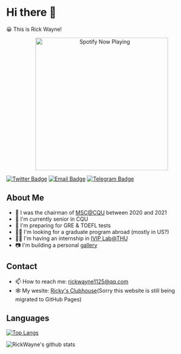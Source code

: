 # Hi there 👋
😀 This is Rick Wayne!
<p align="center">
  <a href="https://open.spotify.com/user/eruvjz8srgxwl3vy58x65udys" target="_blank"><img src="https://now-playing-on-spotify.vercel.app/api/spotify" alt="Spotify Now Playing" width="350"/></a>
</p>

[![Twitter Badge](https://img.shields.io/badge/-Twitter-1da1f2?style=for-the-badge&logo=twitter&logoColor=white)](https://twitter.com/RickW26088769)
[![Email Badge](https://img.shields.io/badge/-GMAIL-D14836?style=for-the-badge&logo=gmail&logoColor=white)](mailto:rickwayne1125@qq.com)
[![Telegram Badge](https://img.shields.io/badge/-TELEGRAM-lightgrey?style=for-the-badge&logo=telegram&logoColor=white)](https://t.me/rickwayne)
## About Me
- 🤵 I was the chairman of [MSC@CQU](https://cqu.microsoftstudent.club/) between 2020 and 2021
- 🏫 I'm currently senior in CQU
- 📝 I'm preparing for GRE & TOEFL tests
- 👨‍🎓 I'm looking for a graduate program abroad (mostly in US?)
- 👨‍💻 I'm having an internship in [IVIP Lab@THU](https://ivip-tsinghua.github.io/iViP-Homepage/)
- 📷 I'm building a personal [gallery](https://rickwayne1125.github.io/gallery/)

## Contact
- 📫 How to reach me: rickwayne1125@qq.com
- 🕸️ My wesite: [Ricky's Clubhouse](https://rickwayne.cn)(Sorry this website is still being migrated to GitHub Pages)

## Languages
<!-- ![C++](https://img.shields.io/badge/C++-F15B2A?style=flat-square&logo=c%2b%2b)
![Python](https://img.shields.io/badge/Python-3572a5?style=flat-square&logo=python&logoColor=white) -->

[![Top Langs](https://github-readme-stats.vercel.app/api/top-langs/?username=RickWayne1125&layout=compact)](https://github.com/anuraghazra/github-readme-stats)

![RickWayne's github stats](https://github-readme-stats.vercel.app/api?username=RickWayne1125&show_icons=true&bg_color=30,191970,904e95&title_color=fff&text_color=fff&count_private=true&show_icons=true&hide=prs,issues)

<!--
**RickWayne1125/RickWayne1125** is a ✨ _special_ ✨ repository because its `README.md` (this file) appears on your GitHub profile.

Here are some ideas to get you started:

- 🔭 I’m currently working on ...
- 🌱 I’m currently learning ...
- 👯 I’m looking to collaborate on ...
- 🤔 I’m looking for help with ...
- 💬 Ask me about ...
- 📫 How to reach me: ...
- 😄 Pronouns: ...
- ⚡ Fun fact: ...
-->
